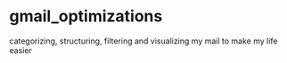 # gmail_optimizations
categorizing, structuring, filtering and visualizing my mail to make my life easier
